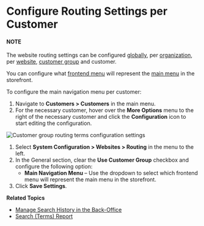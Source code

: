 <a id="user-guide-customer-configuration-settings-routing"></a>

# Configure Routing Settings per Customer

#### NOTE
The website routing settings can be configured [globally](../../../../../system/configuration/system/websites/global-routing.md#sys-config-sysconfig-websites-routing), per [organization](../../../../../system/user-management/organizations/org-configuration/general-setup-org/organization-routing.md#organization-config-website-routing), per [website](../../../../../system/websites/web-configuration/general-sys-config/websites/website-routing.md#sys-websites-sysconfig-websites-routing), [customer group](../../../../customer-groups/customer-group-configuration/system-configuration/websites/customer-group-routing-settings.md#user-guide-customer-groups-configuration-settings-routing) and customer.

You can configure what [frontend menu](../../../../../system/frontend-menus/index.md#frontend-menus-overview) will represent the [main menu](../../../../../../storefront/getting-started/general-layout.md#frontstore-guide-navigation-main-menu) in the storefront.

To configure the main navigation menu per customer:

1. Navigate to **Customers > Customers** in the main menu.
2. For the necessary customer, hover over the <i class="fa fa-ellipsis-h fa-lg" aria-hidden="true"></i> **More Options** menu to the right of the necessary customer and click the <i class="fas fa-cog" aria-hidden="true"></i> **Configuration** icon to start editing the configuration.

![Customer group routing terms configuration settings](user/img/customers/customers/configuration/customer-routing-configuration-settings.png)
1. Select **System Configuration > Websites > Routing** in the menu to the left.
2. In the General section, clear the **Use Customer Group** checkbox and configure the following option:
   * **Main Navigation Menu** – Use the dropdown to select which frontend menu will represent the main menu in the storefront.
3. Click **Save Settings**.

**Related Topics**

* [Manage Search History in the Back-Office](../../../../../marketing/search/index.md#user-guide-search-search-history)
* [Search (Terms) Report](../../../../../reports-segments/reports/search-report.md#user-guide-search-terms-report)

<!-- fa-bars = fa-navicon -->
<!-- Ic Tiles is used as Set As Default in saved views, and as tiles in display layout options -->
<!-- IcPencil refers to Rename in Commerce and Inline Editing in CRM -->
<!-- Check mark in the square. -->
<!-- SortDesc is also used as drop-down arrow -->

